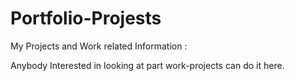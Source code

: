 # Portfolio-Projests
My Projects and Work related Information :

Anybody Interested in looking at part work-projects can do it here.
